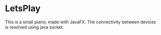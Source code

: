 # LetsPlay
This is a small piano, made with JavaFX. The connectivity between devices is resolved using java socket. 
